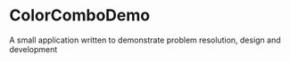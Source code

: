 # ColorComboDemo
A small application written to demonstrate problem resolution, design and development

